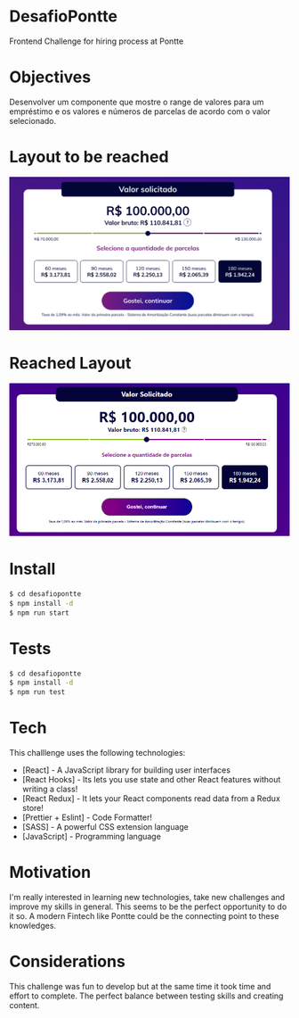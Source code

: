 # DesafioPontte

Frontend Challenge for hiring process at Pontte 

# Objectives
Desenvolver um componente que mostre o range de valores para um empréstimo e os valores e números de parcelas de acordo com o valor selecionado.

# Layout to be reached
![](images/objective.png)

# Reached Layout
![](images/Alcancado.png)

# Install
```sh
$ cd desafiopontte
$ npm install -d
$ npm run start
```

# Tests
```sh
$ cd desafiopontte
$ npm install -d
$ npm run test
```

# Tech

This challlenge uses the following technologies:

* [React] - A JavaScript library for building user interfaces
* [React Hooks] - Its lets you use state and other React features without writing a class!
* [React Redux] - It lets your React components read data from a Redux store!
* [Prettier + Eslint] - Code Formatter!
* [SASS] - A powerful CSS extension language
* [JavaScript] - Programming language

# Motivation
I'm really interested in learning new technologies, take new challenges and improve my skills in general. This seems to be the perfect opportunity to do it so.
A modern Fintech like Pontte could be the connecting point to these knowledges.

# Considerations
This challenge was fun to develop but at the same time it took time and effort to complete.
The perfect balance between testing skills and creating content.
